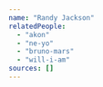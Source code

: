 ```yaml
---
name: "Randy Jackson"
relatedPeople:
  - "akon"
  - "ne-yo"
  - "bruno-mars"
  - "will-i-am"
sources: []
---
```


